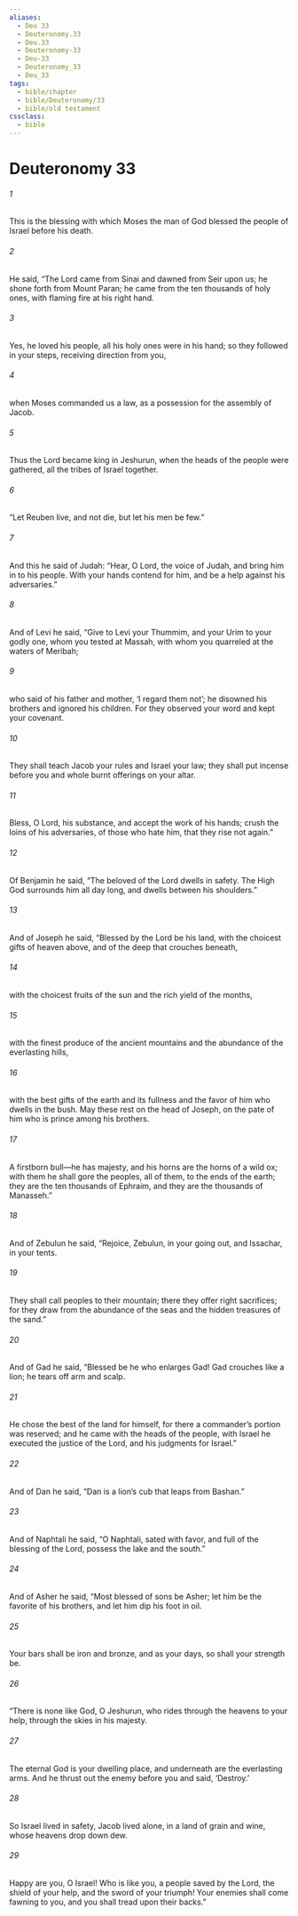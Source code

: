 ```yaml
---
aliases:
  - Deu 33
  - Deuteronomy.33
  - Deu.33
  - Deuteronomy-33
  - Deu-33
  - Deuteronomy_33
  - Deu_33
tags:
  - bible/chapter
  - bible/Deuteronomy/33
  - bible/old testament
cssclass:
  - bible
---
```


# Deuteronomy 33

###### 1
This is the blessing with which Moses the man of God blessed the people of Israel before his death.
###### 2
He said, “The Lord came from Sinai and dawned from Seir upon us; he shone forth from Mount Paran; he came from the ten thousands of holy ones, with flaming fire at his right hand.
###### 3
Yes, he loved his people, all his holy ones were in his hand; so they followed in your steps, receiving direction from you,
###### 4
when Moses commanded us a law, as a possession for the assembly of Jacob.
###### 5
Thus the Lord became king in Jeshurun, when the heads of the people were gathered, all the tribes of Israel together.
###### 6
“Let Reuben live, and not die, but let his men be few.”
###### 7
And this he said of Judah: “Hear, O Lord, the voice of Judah, and bring him in to his people. With your hands contend for him, and be a help against his adversaries.”
###### 8
And of Levi he said, “Give to Levi your Thummim, and your Urim to your godly one, whom you tested at Massah, with whom you quarreled at the waters of Meribah;
###### 9
who said of his father and mother, ‘I regard them not’; he disowned his brothers and ignored his children. For they observed your word and kept your covenant.
###### 10
They shall teach Jacob your rules and Israel your law; they shall put incense before you and whole burnt offerings on your altar.
###### 11
Bless, O Lord, his substance, and accept the work of his hands; crush the loins of his adversaries, of those who hate him, that they rise not again.”
###### 12
Of Benjamin he said, “The beloved of the Lord dwells in safety. The High God surrounds him all day long, and dwells between his shoulders.”
###### 13
And of Joseph he said, “Blessed by the Lord be his land, with the choicest gifts of heaven above, and of the deep that crouches beneath,
###### 14
with the choicest fruits of the sun and the rich yield of the months,
###### 15
with the finest produce of the ancient mountains and the abundance of the everlasting hills,
###### 16
with the best gifts of the earth and its fullness and the favor of him who dwells in the bush. May these rest on the head of Joseph, on the pate of him who is prince among his brothers.
###### 17
A firstborn bull—he has majesty, and his horns are the horns of a wild ox; with them he shall gore the peoples, all of them, to the ends of the earth; they are the ten thousands of Ephraim, and they are the thousands of Manasseh.”
###### 18
And of Zebulun he said, “Rejoice, Zebulun, in your going out, and Issachar, in your tents.
###### 19
They shall call peoples to their mountain; there they offer right sacrifices; for they draw from the abundance of the seas and the hidden treasures of the sand.”
###### 20
And of Gad he said, “Blessed be he who enlarges Gad! Gad crouches like a lion; he tears off arm and scalp.
###### 21
He chose the best of the land for himself, for there a commander’s portion was reserved; and he came with the heads of the people, with Israel he executed the justice of the Lord, and his judgments for Israel.”
###### 22
And of Dan he said, “Dan is a lion’s cub that leaps from Bashan.”
###### 23
And of Naphtali he said, “O Naphtali, sated with favor, and full of the blessing of the Lord, possess the lake and the south.”
###### 24
And of Asher he said, “Most blessed of sons be Asher; let him be the favorite of his brothers, and let him dip his foot in oil.
###### 25
Your bars shall be iron and bronze, and as your days, so shall your strength be.
###### 26
“There is none like God, O Jeshurun, who rides through the heavens to your help, through the skies in his majesty.
###### 27
The eternal God is your dwelling place, and underneath are the everlasting arms. And he thrust out the enemy before you and said, ‘Destroy.’
###### 28
So Israel lived in safety, Jacob lived alone, in a land of grain and wine, whose heavens drop down dew.
###### 29
Happy are you, O Israel! Who is like you, a people saved by the Lord, the shield of your help, and the sword of your triumph! Your enemies shall come fawning to you, and you shall tread upon their backs.”


